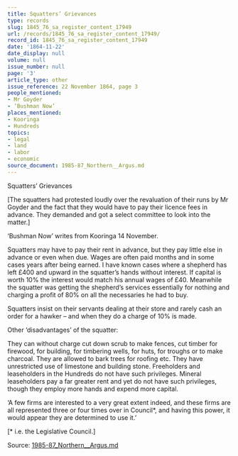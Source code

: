 ```yaml
---
title: Squatters’ Grievances
type: records
slug: 1845_76_sa_register_content_17949
url: /records/1845_76_sa_register_content_17949/
record_id: 1845_76_sa_register_content_17949
date: '1864-11-22'
date_display: null
volume: null
issue_number: null
page: '3'
article_type: other
issue_reference: 22 November 1864, page 3
people_mentioned:
- Mr Goyder
- ‘Bushman Now’
places_mentioned:
- Kooringa
- Hundreds
topics:
- legal
- land
- labor
- economic
source_document: 1985-87_Northern__Argus.md
---
```


Squatters’ Grievances

[The squatters had protested loudly over the revaluation of their runs by Mr Goyder and the fact that they would have to pay their licence fees in advance.  They demanded and got a select committee to look into the matter.]

‘Bushman Now’ writes from Kooringa 14 November.

Squatters may have to pay their rent in advance, but they pay little else in advance or even when due.  Wages are often paid months and in some cases years after being earned.  I have known cases where a shepherd has left £400 and upward in the squatter’s hands without interest.  If capital is worth 10% the interest would match his annual wages of £40.  Meanwhile the squatter was getting the shepherd’s services essentially for nothing and charging a profit of 80% on all the necessaries he had to buy.

Squatters insist on their servants dealing at their store and rarely cash an order for a hawker – and when they do a charge of 10% is made.

Other ‘disadvantages’ of the squatter:

They can without charge cut down scrub to make fences, cut timber for firewood, for building, for timbering wells, for huts, for troughs or to make charcoal.  They are allowed to bark trees for roofing etc.  They have unrestricted use of limestone and building stone.  Freeholders and leaseholders in the Hundreds do not have such privileges.  Mineral leaseholders pay a far greater rent and yet do not have such privileges, though they employ more hands and expend more capital.

‘A few firms are interested to a very great extent indeed, and these firms are all represented three or four times over in Council*, and having this power, it would appear they are determined to use it.’

[* i.e. the Legislative Council.]

Source: [1985-87_Northern__Argus.md](/downloads/markdown/1985-87_Northern__Argus.md)

